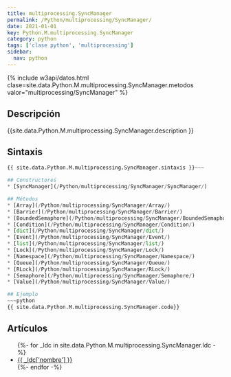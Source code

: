 ```yaml
---
title: multiprocessing.SyncManager
permalink: /Python/multiprocessing/SyncManager/
date: 2021-01-01
key: Python.M.multiprocessing.SyncManager
category: python
tags: ['clase python', 'multiprocessing']
sidebar: 
  nav: python
---
```


{% include w3api/datos.html clase=site.data.Python.M.multiprocessing.SyncManager.metodos valor="multiprocessing/SyncManager" %}

## Descripción
{{site.data.Python.M.multiprocessing.SyncManager.description }}

## Sintaxis
~~~python
{{ site.data.Python.M.multiprocessing.SyncManager.sintaxis }}~~~

## Constructores
* [SyncManager](/Python/multiprocessing/SyncManager/SyncManager/)

## Métodos
* [Array](/Python/multiprocessing/SyncManager/Array/)
* [Barrier](/Python/multiprocessing/SyncManager/Barrier/)
* [BoundedSemaphore](/Python/multiprocessing/SyncManager/BoundedSemaphore/)
* [Condition](/Python/multiprocessing/SyncManager/Condition/)
* [dict](/Python/multiprocessing/SyncManager/dict/)
* [Event](/Python/multiprocessing/SyncManager/Event/)
* [list](/Python/multiprocessing/SyncManager/list/)
* [Lock](/Python/multiprocessing/SyncManager/Lock/)
* [Namespace](/Python/multiprocessing/SyncManager/Namespace/)
* [Queue](/Python/multiprocessing/SyncManager/Queue/)
* [RLock](/Python/multiprocessing/SyncManager/RLock/)
* [Semaphore](/Python/multiprocessing/SyncManager/Semaphore/)
* [Value](/Python/multiprocessing/SyncManager/Value/)

## Ejemplo
~~~python
{{ site.data.Python.M.multiprocessing.SyncManager.code}}
~~~

## Artículos
<ul>
{%- for _ldc in site.data.Python.M.multiprocessing.SyncManager.ldc -%}
   <li>
       <a href="{{_ldc['url'] }}">{{ _ldc['nombre'] }}</a>
   </li>
{%- endfor -%}
</ul>
